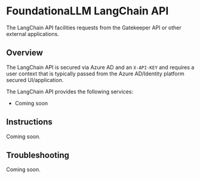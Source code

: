 # FoundationaLLM LangChain API

The LangChain API facilities requests from the Gatekeeper API or other external applications.

## Overview

The LangChain API is secured via Azure AD and an `X-API-KEY` and requires a user context that is typically passed from the Azure AD/Identity platform secured UI/application.

The LangChain API provides the following services:

- Coming soon

## Instructions

Coming soon.

## Troubleshooting

Coming soon.

